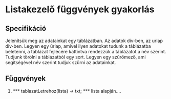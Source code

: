 # Listakezelő függvények gyakorlás

## Specifikáció

Jelenítsük meg az adatainkat egy táblázatban.
Az adatok div-ben, az urlap div-ben.
Legyen egy űrlap, amivel ilyen adatokat tudunk a táblázatba beletenni, a táblázat fejlécére kattintva rendezzük a táblázatot a név szerint.
Tudjunk törölni a táblázatból egy sort.
Legyen egy szűrőmező, ami segítségével név szerint tudjuk szűrni az adatainkat.

## Függvények

1. *** tablazatLetrehoz(lista) -> txt; *** lista alapján....